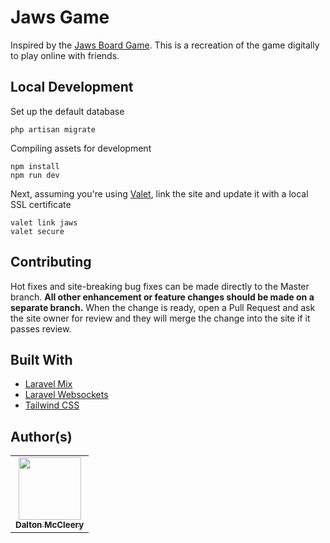 # Jaws Game

Inspired by the [Jaws Board Game](https://ravensburger.us/discover/games/jaws-game/index.html). This is a recreation of the game digitally to play online with friends.

## Local Development

Set up the default database
```console
php artisan migrate
```

Compiling assets for development

```console
npm install
npm run dev
```

Next, assuming you're using [Valet](https://laravel.com/docs/6.x/valet), link the site and update it with a local SSL certificate

```console
valet link jaws
valet secure
```

## Contributing

Hot fixes and site-breaking bug fixes can be made directly to the Master branch.
**All other enhancement or feature changes should be made on a separate branch.**
When the change is ready, open a Pull Request and ask the site owner for review and they will merge the change into the site if it passes review.

## Built With

- [Laravel Mix](https://github.com/JeffreyWay/laravel-mix)
- [Laravel Websockets](https://beyondco.de/docs/laravel-websockets)
- [Tailwind CSS](https://tailwindcss.com/docs)

## Author(s)

<table>
  <tr>
    <td align="center">
      <a href="https://github.com/DaltonMcCleery">
        <img src="https://avatars2.githubusercontent.com/u/37309201?v=4" width="100px;" alt=""/><br/>
        <sub><b>Dalton McCleery</b></sub><br/>
      </a>
    </td>
  </tr>
</table>
